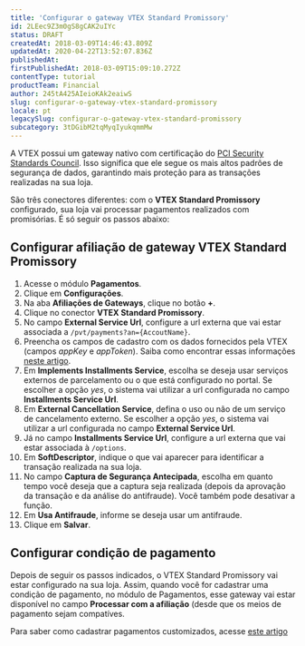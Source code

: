 ```yaml
---
title: 'Configurar o gateway VTEX Standard Promissory'
id: 2LEec9Z3m0gS8gCAK2uIYc
status: DRAFT
createdAt: 2018-03-09T14:46:43.809Z
updatedAt: 2020-04-22T13:52:07.836Z
publishedAt: 
firstPublishedAt: 2018-03-09T15:09:10.272Z
contentType: tutorial
productTeam: Financial
author: 245tA425AIeioKAk2eaiwS
slug: configurar-o-gateway-vtex-standard-promissory
locale: pt
legacySlug: configurar-o-gateway-vtex-standard-promissory
subcategory: 3tDGibM2tqMyqIyukqmmMw
---
```


A VTEX possui um gateway nativo com certificação do [PCI Security Standards Council](/pt/faq/o-que-e-o-pci-ssc). Isso significa que ele segue os mais altos padrões de segurança de dados, garantindo mais proteção para as transações realizadas na sua loja.

São três conectores diferentes: com o __VTEX Standard Promissory__ configurado, sua loja vai processar pagamentos realizados com promisórias. É só seguir os passos abaixo:

## Configurar afiliação de gateway VTEX Standard Promissory
1. Acesse o módulo __Pagamentos__.
2. Clique em __Configurações__.
3. Na aba __Afiliações de Gateways__, clique no botão __+__.
4. Clique no conector __VTEX Standard Promissory__.
5. No campo __External Service Url__, configure a url externa que vai estar associada a `/pvt/payments?an={AccoutName}`.
6. Preencha os campos de cadastro com os dados fornecidos pela VTEX (campos _appKey_ e _appToken_). Saiba como encontrar essas informações [neste artigo](/pt/tutorial/criar-appkey-e-apptoken-para-autenticar-integracoes).
7. Em __Implements Installments Service__, escolha se deseja usar serviços externos de parcelamento ou o que está configurado no portal. Se escolher a opção _yes_, o sistema vai utilizar a url configurada no campo __Installments Service Url__.
8. Em __External Cancellation Service__, defina o uso ou não de um serviço de cancelamento externo. Se escolher a opção _yes_, o sistema vai utilizar a url configurada no campo __External Service Url__.
9. Já no campo __Installments Service Url__, configure a url externa que vai estar associada à `/options`.
10. Em __SoftDescriptor__, indique o que vai aparecer para identificar a transação realizada na sua loja.
11. No campo __Captura de Segurança Antecipada__, escolha em quanto tempo você deseja que a captura seja realizada (depois da aprovação da transação e da análise do antifraude). Você também pode desativar a função.
12. Em __Usa Antifraude__, informe se deseja usar um antifraude.
13. Clique em __Salvar__.

## Configurar condição de pagamento
 
Depois de seguir os passos indicados, o VTEX Standard Promissory vai estar configurado na sua loja. Assim, quando você for cadastrar uma condição de pagamento, no módulo de Pagamentos, esse gateway vai estar disponível no campo **Processar com a afiliação** (desde que os meios de pagamento sejam compatíves. 

Para saber como cadastrar pagamentos customizados, acesse [este artigo](http://help.vtex.com/pt/tutorial/condicoes-de-pagamento)
